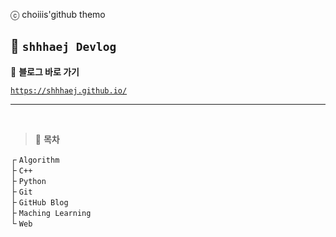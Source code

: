 ⓒ choiiis'github themo

## 🦥 `shhhaej Devlog`

📎 **블로그 바로 가기**

[`https://shhhaej.github.io/`](https://shhhaej.github.io/)

---

<br>

> 🌴 **목차**

┌ `Algorithm`  
├ `C++`  
├ `Python`  
├ `Git`  
├ `GitHub Blog`  
├ `Maching Learning`  
└ `Web`
